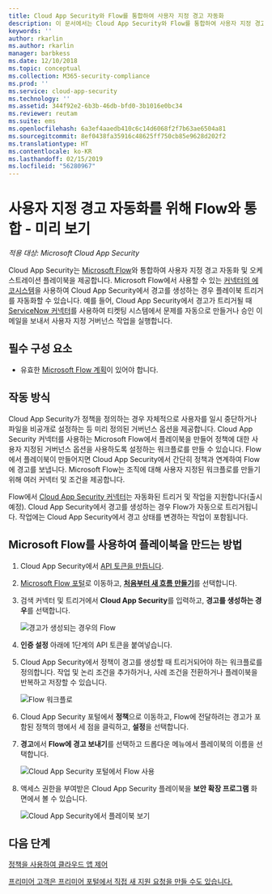 ```yaml
---
title: Cloud App Security와 Flow를 통합하여 사용자 지정 경고 자동화
description: 이 문서에서는 Cloud App Security와 Flow를 통합하여 사용자 지정 경고를 자동화하는 방법에 대한 정보를 제공합니다.
keywords: ''
author: rkarlin
ms.author: rkarlin
manager: barbkess
ms.date: 12/10/2018
ms.topic: conceptual
ms.collection: M365-security-compliance
ms.prod: ''
ms.service: cloud-app-security
ms.technology: ''
ms.assetid: 344f92e2-6b3b-46db-bfd0-3b1016e0bc34
ms.reviewer: reutam
ms.suite: ems
ms.openlocfilehash: 6a3ef4aaedb410c6c14d6068f2f7b63ae6504a81
ms.sourcegitcommit: 8ef0438fa35916c48625ff750cb85e9628d202f2
ms.translationtype: HT
ms.contentlocale: ko-KR
ms.lasthandoff: 02/15/2019
ms.locfileid: "56280967"
---
```

# <a name="integrate-with-flow-for-custom-alert-automation---preview"></a>사용자 지정 경고 자동화를 위해 Flow와 통합 - 미리 보기

*적용 대상: Microsoft Cloud App Security*

Cloud App Security는 [Microsoft Flow](https://docs.microsoft.com/flow/getting-started)와 통합하여 사용자 지정 경고 자동화 및 오케스트레이션 플레이북을 제공합니다. Microsoft Flow에서 사용할 수 있는 [커넥터의 에코시스템](https://docs.microsoft.com/connectors/)을 사용하여 Cloud App Security에서 경고를 생성하는 경우 플레이북 트리거를 자동화할 수 있습니다. 예를 들어, Cloud App Security에서 경고가 트리거될 때 [ServiceNow 커넥터](https://docs.microsoft.com/connectors/service-now/)를 사용하여 티켓팅 시스템에서 문제를 자동으로 만들거나 승인 이메일을 보내서 사용자 지정 거버넌스 작업을 실행합니다.  

## <a name="prerequisites"></a>필수 구성 요소 

 - 유효한 [Microsoft Flow 계획](https://flow.microsoft.com/en-us/pricing)이 있어야 합니다.

## <a name="how-it-works"></a>작동 방식

Cloud App Security가 정책을 정의하는 경우 자체적으로 사용자를 일시 중단하거나 파일을 비공개로 설정하는 등 미리 정의된 거버넌스 옵션을 제공합니다. Cloud App Security 커넥터를 사용하는 Microsoft Flow에서 플레이북을 만들어 정책에 대한 사용자 지정된 거버넌스 옵션을 사용하도록 설정하는 워크플로를 만들 수 있습니다. Flow에서 플레이북이 만들어지면 Cloud App Security에서 간단히 정책과 연계하여 Flow에 경고를 보냅니다. Microsoft Flow는 조직에 대해 사용자 지정된 워크플로를 만들기 위해 여러 커넥터 및 조건을 제공합니다. 

Flow에서 [Cloud App Security 커넥터](https://docs.microsoft.com/connectors/cloudappsecurity/#/providers/microsoft.powerapps/apis/shared_cloudappsecurity/apioperations/mcas_on_alert_generated)는 자동화된 트리거 및 작업을 지원합니다(출시 예정). Cloud App Security에서 경고를 생성하는 경우 Flow가 자동으로 트리거됩니다. 작업에는 Cloud App Security에서 경고 상태를 변경하는 작업이 포함됩니다. 

## <a name="how-to-create-playbooks-with-microsoft-flow"></a>Microsoft Flow를 사용하여 플레이북을 만드는 방법

1. Cloud App Security에서 [API 토큰을 만듭니다](api-tokens.md). 

2. [Microsoft Flow 포털](https://flow.microsoft.com)로 이동하고, [**처음부터 새 흐름 만들기**](https://docs.microsoft.com/flow/get-started-logic-flow)를 선택합니다. 

3. 검색 커넥터 및 트리거에서 **Cloud App Security**를 입력하고, **경고를 생성하는 경우**를 선택합니다.

   ![경고가 생성되는 경우의 Flow](./media/flow-when-alert.png)

4. **인증 설정** 아래에 1단계의 API 토큰을 붙여넣습니다. 

5. Cloud App Security에서 정책이 경고를 생성할 때 트리거되어야 하는 워크플로를 정의합니다. 작업 및 논리 조건을 추가하거나, 사례 조건을 전환하거나 플레이북을 반복하고 저장할 수 있습니다. 

   ![Flow 워크플로](./media/flow-workflow.png)

6. Cloud App Security 포털에서 **정책**으로 이동하고, Flow에 전달하려는 경고가 포함된 정책의 행에서 세 점을 클릭하고, **설정**을 선택합니다. 
7. **경고**에서 **Flow에 경고 보내기**를 선택하고 드롭다운 메뉴에서 플레이북의 이름을 선택합니다.  

   ![Cloud App Security 포털에서 Flow 사용](./media/flow-mcas-config.png)

8. 액세스 권한을 부여받은 Cloud App Security 플레이북을 **보안 확장 프로그램** 화면에서 볼 수 있습니다. 

  
   ![Cloud App Security에서 플레이북 보기](./media/flow-extensions.png)
 
 

## <a name="next-steps"></a>다음 단계 
[정책을 사용하여 클라우드 앱 제어](control-cloud-apps-with-policies.md)   

[프리미어 고객은 프리미어 포털에서 직접 새 지원 요청을 만들 수도 있습니다.](https://premier.microsoft.com/)  
  
